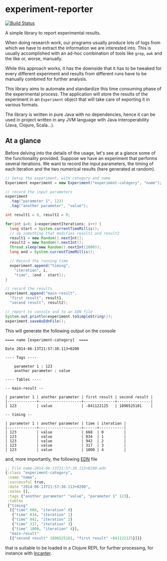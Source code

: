 experiment-reporter
===================

[![Build Status](https://travis-ci.org/Cecca/experiment-reporter.png)](https://travis-ci.org/Cecca/experiment-reporter)

A simple library to report experimental results.

When doing research work, our programs usually produce lots of logs from which
we have to extract the information we are interested into. This is usually
accomplished with an ad-hoc combination of tools like `grep`, `awk` and the
like or, worse, manually.

While this approach works, it has the downside that it has to be tweaked for
every different experiment and results from different runs have to be manually
combined for further analysis.

This library aims to automate and standardize this time consuming phase of
the experimental process. The application will store the results of the
experiment in an `Experiment` object that will take care of exporting it
in various formats.

The library is written in pure Java with no dependencies, hence it can be used
in project written in any JVM language with Java interoperability
(Java, Clojure, Scala...).

At a glance
-----------

Before delving into the details of the usage, let's see at a glance some
of the functionality provided. Suppose we have an experiment that performs
several iterations. We want to record the input parameters, the timing of
each iteration and the two numerical results (here generated at random).

```java
// Setup the experiment, with category and name
Experiment experiment = new Experiment("experiment-category", "name");

// record the input parameters
experiment
  .tag("parameter 1", 123)
  .tag("another parameter", "value");

int result1 = 0, result2 = 0;

for(int i=0; i<experimentIterations; i++) {
  long start = System.currentTimeMillis();
  // do something that modifies result1 and result2
  result1 = new Random().nextInt();
  result2 = new Random().nextInt();
  Thread.sleep(new Random().nextInt(2000));
  long end = System.currentTimeMillis();

  // Record the running time
  experiment.append("timing",
    "iteration", i,
    "time", (end - start));
}

// record the results
experiment.append("main-result",
  "first result", result1,
  "second result", result2);

// report to console and to an EDN file
System.out.println(experiment.toSimpleString());
experiment.saveAsEdnFile();
```

This will generate the following output on the console

    ==== name [experiment-category]  ====

    Date 2014-06-13T21:57:30.113+0200

    ---- Tags ----

        parameter 1 : 123
        another parameter : value

    ---- Tables ----

    -- main-result --

    | parameter 1 | another parameter | first result | second result |
    |-------------+-------------------+--------------+---------------|
    | 123         | value             | -841122125   | 1896525101    |

    -- timing --

    | parameter 1 | another parameter | time | iteration |
    |-------------+-------------------+------+-----------|
    | 123         | value             | 668  | 0         |
    | 123         | value             | 834  | 1         |
    | 123         | value             | 942  | 2         |
    | 123         | value             | 317  | 3         |
    | 123         | value             | 1800 | 4         |

and, more importantly, the following [EDN](https://github.com/edn-format/edn) file

```clojure
;; File name-2014-06-13T21:57:30.113+0200.edn
{:class "experiment-category",
 :name "name",
 :successful true,
 :date "2014-06-13T21:57:30.113+0200",
 :notes [],
 :tags {"another parameter" "value", "parameter 1" 123},
 :tables
 {"timing"
  [{"time" 668, "iteration" 0}
   {"time" 834, "iteration" 1}
   {"time" 942, "iteration" 2}
   {"time" 317, "iteration" 3}
   {"time" 1800, "iteration" 4}],
  "main-result"
  [{"second result" 1896525101, "first result" -841122125}]}}
```

that is suitable to be loaded in a Clojure REPL for further processing,
for instance with [Incanter](http://incanter.org/).
